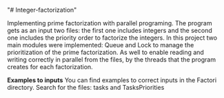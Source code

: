 "# Integer-factorization" 

Implementing prime factorization with parallel programing. The program gets as an input two files: the first one includes integers and the second one includes the priority order to factorize the integers. In this project two main modules were implemented: Queue and Lock to manage the prioritization of the prime factorization. As well to enable reading and writing correctly in parallel from the files, by the threads that the program creates for each factorization.

**Examples to inputs**
You can find examples to correct inputs in the Factori directory. Search for the files: tasks and TasksPriorities
